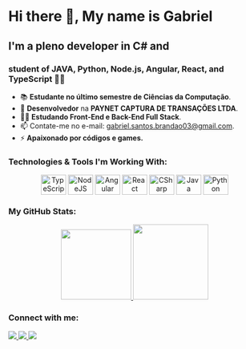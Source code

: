 # Hi there 👋, My name is Gabriel

## I'm a pleno developer in C# and
### student of **JAVA**, **Python**, **Node.js**, **Angular**, **React**, and **TypeScript** 👨‍💻

- 📚 **Estudante no último semestre de Ciências da Computação**.
- 🥇 **Desenvolvedor** na **PAYNET CAPTURA DE TRANSAÇÕES LTDA**.
- 👨‍💻 **Estudando Front-End e Back-End Full Stack**.
- 📫 Contate-me no e-mail: [gabriel.santos.brandao03@gmail.com](mailto:gabriel.santos.brandao03@gmail.com).
- ⚡ **Apaixonado por códigos e games.**

### Technologies & Tools I'm Working With:

<div align="center">
  <img align="center" alt="TypeScript" height="40" width="50" src="https://cdn.jsdelivr.net/gh/devicons/devicon/icons/typescript/typescript-original.svg" />
  <img align="center" alt="NodeJS" height="40" width="50" src="https://cdn.jsdelivr.net/gh/devicons/devicon/icons/nodejs/nodejs-original.svg" />
  <img align="center" alt="Angular" height="40" width="50" src="https://cdn.jsdelivr.net/gh/devicons/devicon/icons/angular/angular-original.svg" />
  <img align="center" alt="React" height="40" width="50" src="https://cdn.jsdelivr.net/gh/devicons/devicon/icons/react/react-original.svg" />
  <img align="center" alt="CSharp" height="40" width="50" src="https://cdn.jsdelivr.net/gh/devicons/devicon/icons/csharp/csharp-original.svg" />
  <img align="center" alt="Java" height="40" width="50" src="https://cdn.jsdelivr.net/gh/devicons/devicon/icons/java/java-original-wordmark.svg" />
  <img align="center" alt="Python" height="40" width="50" src="https://cdn.jsdelivr.net/gh/devicons/devicon/icons/python/python-original.svg" />
</div>

### My GitHub Stats:

<div align="center">
  <a href="https://github.com/gabrielsbrandao">
    <img height="140em" src="https://github-readme-stats.vercel.app/api/top-langs/?username=gabrielsbrandao&layout=compact&langs_count=1&theme=tokyonight"/>
    <img height="150em" src="https://github-readme-stats.vercel.app/api?username=gabrielsbrandao&show_icons=true&theme=tokyonight&include_all_commits=true&count_private=true"/>
  </a>
</div>

### Connect with me:

<div>
  <a href="https://www.instagram.com/gabriel.sbrandao/" target="_blank"><img src="https://img.shields.io/badge/-Instagram-%23E4405F?style=for-the-badge&logo=instagram&logoColor=white" target="_blank"> </a>
  <a href="mailto:gabriel.santos.brandao03@gmail.com"><img src="https://img.shields.io/badge/-Gmail-%23333?style=for-the-badge&logo=gmail&logoColor=white" target="_blank"> </a>
  <a href="https://www.linkedin.com/in/gabriel-dos-santos-brand%C3%A3o-913a1a198" target="_blank"><img src="https://img.shields.io/badge/-LinkedIn-%230077B5?style=for-the-badge&logo=linkedin&logoColor=white" target="_blank"></a> 
</div>
